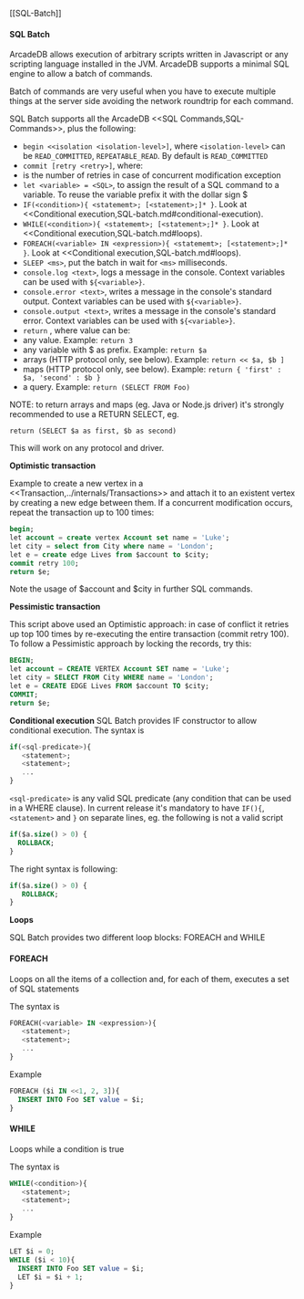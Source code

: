 [[SQL-Batch]]
#### SQL Batch

ArcadeDB allows execution of arbitrary scripts written in Javascript or any scripting language installed in the JVM. ArcadeDB supports a minimal SQL engine to allow a batch of commands.

Batch of commands are very useful when you have to execute multiple things at the server side avoiding the network roundtrip for each command.

SQL Batch supports all the ArcadeDB <<SQL Commands,SQL-Commands>>, plus the following:

- ```begin <<isolation <isolation-level>]```, where `<isolation-level>` can be `READ_COMMITTED`, `REPEATABLE_READ`. By default is `READ_COMMITTED`
- ```commit [retry <retry>]```, where:
 - <retry> is the number of retries in case of concurrent modification exception
- ```let <variable> = <SQL>```, to assign the result of a SQL command to a variable. To reuse the variable prefix it with the dollar sign $
- ```IF(<condition>){ <statememt>; [<statement>;]* }```. Look at <<Conditional execution,SQL-batch.md#conditional-execution).
- ```WHILE(<condition>){ <statememt>; [<statement>;]* }```. Look at <<Conditional execution,SQL-batch.md#loops).
- ```FOREACH(<variable> IN <expression>){ <statememt>; [<statement>;]* }```. Look at <<Conditional execution,SQL-batch.md#loops).
- ```SLEEP <ms>```, put the batch in wait for `<ms>` milliseconds.
- ```console.log <text>```, logs a message in the console. Context variables can be used with `${<variable>}`.
- ```console.error <text>```, writes a message in the console's standard output. Context variables can be used with `${<variable>}`.
- ```console.output <text>```, writes a message in the console's standard error. Context variables can be used with `${<variable>}`.
- ```return``` <value>, where value can be:
 - any value. Example: ```return 3```
 - any variable with $ as prefix. Example: ```return $a```
 - arrays (HTTP protocol only, see below). Example: ```return << $a, $b ]```
 - maps (HTTP protocol only, see below). Example: ```return { 'first' : $a, 'second' : $b }```
 - a query. Example: ```return (SELECT FROM Foo)```  
 
 NOTE: to return arrays and maps (eg. Java or Node.js driver) it's strongly recommended to use a RETURN SELECT, eg.  

```
return (SELECT $a as first, $b as second)
```

This will work on any protocol and driver.


**Optimistic transaction**

Example to create a new vertex in a <<Transaction,../internals/Transactions>> and attach it to an existent vertex by creating a new edge between them. If a concurrent modification occurs, repeat the transaction up to 100 times:

```sql
begin;
let account = create vertex Account set name = 'Luke';
let city = select from City where name = 'London';
let e = create edge Lives from $account to $city;
commit retry 100;
return $e;
```

Note the usage of $account and $city in further SQL commands.

**Pessimistic transaction**

This script above used an Optimistic approach: in case of conflict it retries up top 100 times by re-executing the entire transaction (commit retry 100). To follow a Pessimistic approach by locking the records, try this:

```sql
BEGIN;
let account = CREATE VERTEX Account SET name = 'Luke';
let city = SELECT FROM City WHERE name = 'London';
let e = CREATE EDGE Lives FROM $account TO $city;
COMMIT;
return $e;
```


**Conditional execution**
SQL Batch provides IF constructor to allow conditional execution.
The syntax is

```sql
if(<sql-predicate>){
   <statement>;
   <statement>;
   ...
}
```
`<sql-predicate>` is any valid SQL predicate (any condition that can be used in a WHERE clause).
In current release it's mandatory to have `IF(){`, `<statement>` and `}` on separate lines, eg. the following is not a valid script

```sql
if($a.size() > 0) {
  ROLLBACK;
}
```
The right syntax is following:
```sql
if($a.size() > 0) { 
   ROLLBACK;
}
```

**Loops**

SQL Batch provides two different loop blocks: FOREACH and WHILE

#### FOREACH

Loops on all the items of a collection and, for each of them, executes a set of SQL statements

The syntax is

```sql
FOREACH(<variable> IN <expression>){
   <statement>;
   <statement>;
   ...
}
```
Example
```sql
FOREACH ($i IN <<1, 2, 3]){
  INSERT INTO Foo SET value = $i;
}
```


#### WHILE

Loops while a condition is true

The syntax is

```sql
WHILE(<condition>){
   <statement>;
   <statement>;
   ...
}
```

Example
```sql
LET $i = 0;
WHILE ($i < 10){
  INSERT INTO Foo SET value = $i;
  LET $i = $i + 1;
}
```



